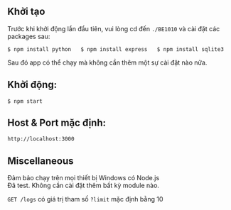 
## Khởi tạo

Trước khi khởi động lần đầu tiên, vui lòng cd đến `./BE1010` và cài đặt các packages sau:

`
$ npm install python  
$ npm install express  
$ npm install sqlite3  
`

Sau đó app có thể chạy mà không cần thêm một sự cài đặt nào nữa.

## Khởi động:

`$ npm start`

## Host & Port mặc định:

`http://localhost:3000`

## Miscellaneous

Đảm bảo chạy trên mọi thiết bị Windows có Node.js  
Đã test. Không cần cài đặt thêm bất kỳ module nào.

`GET /logs` có giá trị tham số `?limit` mặc định bằng 10
